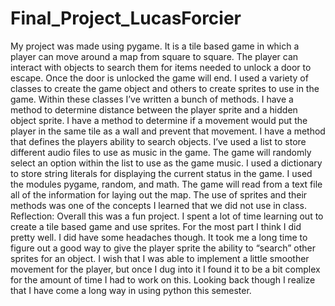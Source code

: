 # Final_Project_LucasForcier


My project was made using pygame. It is a tile based game in which a player can move around a map from square to square. The player can interact with objects to search them for items needed to unlock a door to escape. Once the door is unlocked the game will end. 
 I used a variety of classes to create the game object and others to create sprites to use in the game. Within these classes I’ve written a bunch of methods. I have a method to determine distance between the player sprite and a hidden object sprite. I have a method to determine if a movement would put the player in the same tile as a wall and prevent that movement. I have a method that defines the players ability to search objects. I’ve used a list to store different audio files to use as music in the game. The game will randomly select an option within the list to use as the game music. I used a dictionary to store string literals for displaying the current status in the game. I used the modules pygame, random, and math. The game will read from a text file all of the information for laying out the map. The use of sprites and their methods was one of the concepts I learned that we did not use in class. 
 Reflection:
Overall this was a fun project. I spent a lot of time learning out to create a tile based game and use sprites. For the most part I think I did pretty well. I did have some headaches though. It took me a long time to figure out a good way to give the player sprite the ability to “search” other sprites for an object. I wish that I was able to implement a little smoother movement for the player, but once I dug into it I found it to be a bit complex for the amount of time I had to work on this. Looking back though I realize that I have come a long way in using python this semester.
